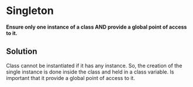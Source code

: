 # Singleton

**Ensure only one instance of a class AND provide a global point of access to it.**

## Solution

Class cannot be instantiated if it has any instance. So, the creation of the single instance is done inside the class and held in a class variable. Is important that it provide a global point of access to it.

